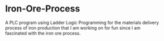 # Iron-Ore-Process
A PLC program using Ladder Logic Programming for the materials delivery process of iron production that I am working on for fun since I am fascinated with the iron ore process. 
